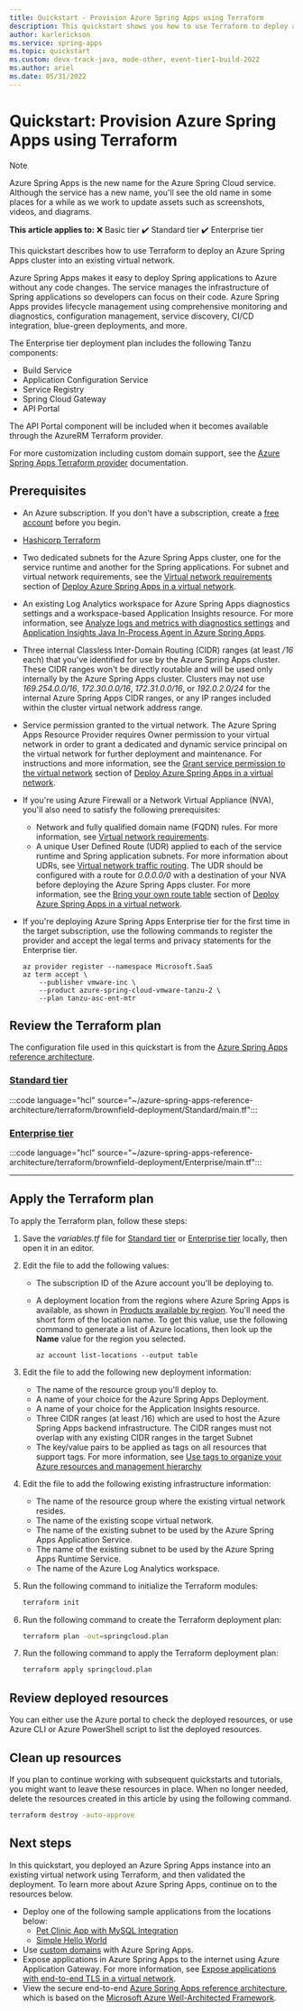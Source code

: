 ```yaml
---
title: Quickstart - Provision Azure Spring Apps using Terraform
description: This quickstart shows you how to use Terraform to deploy an Azure Spring Apps cluster into an existing virtual network.
author: karlerickson
ms.service: spring-apps
ms.topic: quickstart
ms.custom: devx-track-java, mode-other, event-tier1-build-2022
ms.author: ariel
ms.date: 05/31/2022
---
```


# Quickstart: Provision Azure Spring Apps using Terraform

> [!NOTE]
> Azure Spring Apps is the new name for the Azure Spring Cloud service. Although the service has a new name, you'll see the old name in some places for a while as we work to update assets such as screenshots, videos, and diagrams.

**This article applies to:** ❌ Basic tier ✔️ Standard tier ✔️ Enterprise tier

This quickstart describes how to use Terraform to deploy an Azure Spring Apps cluster into an existing virtual network.

Azure Spring Apps makes it easy to deploy Spring applications to Azure without any code changes. The service manages the infrastructure of Spring applications so developers can focus on their code. Azure Spring Apps provides lifecycle management using comprehensive monitoring and diagnostics, configuration management, service discovery, CI/CD integration, blue-green deployments, and more.

The Enterprise tier deployment plan includes the following Tanzu components:

* Build Service
* Application Configuration Service
* Service Registry
* Spring Cloud Gateway
* API Portal

The API Portal component will be included when it becomes available through the AzureRM Terraform provider.

For more customization including custom domain support, see the [Azure Spring Apps Terraform provider](https://registry.terraform.io/providers/hashicorp/azurerm/latest/docs/resources/spring_cloud_service) documentation.

## Prerequisites

* An Azure subscription. If you don't have a subscription, create a [free account](https://azure.microsoft.com/free/?WT.mc_id=A261C142F) before you begin.
* [Hashicorp Terraform](https://www.terraform.io/downloads.html)
* Two dedicated subnets for the Azure Spring Apps cluster, one for the service runtime and another for the Spring applications. For subnet and virtual network requirements, see the [Virtual network requirements](how-to-deploy-in-azure-virtual-network.md#virtual-network-requirements) section of [Deploy Azure Spring Apps in a virtual network](how-to-deploy-in-azure-virtual-network.md).
* An existing Log Analytics workspace for Azure Spring Apps diagnostics settings and a workspace-based Application Insights resource. For more information, see [Analyze logs and metrics with diagnostics settings](diagnostic-services.md) and [Application Insights Java In-Process Agent in Azure Spring Apps](how-to-application-insights.md).
* Three internal Classless Inter-Domain Routing (CIDR) ranges (at least */16* each) that you've identified for use by the Azure Spring Apps cluster. These CIDR ranges won't be directly routable and will be used only internally by the Azure Spring Apps cluster. Clusters may not use *169.254.0.0/16*, *172.30.0.0/16*, *172.31.0.0/16*, or *192.0.2.0/24* for the internal Azure Spring Apps CIDR ranges, or any IP ranges included within the cluster virtual network address range.
* Service permission granted to the virtual network. The Azure Spring Apps Resource Provider requires Owner permission to your virtual network in order to grant a dedicated and dynamic service principal on the virtual network for further deployment and maintenance. For instructions and more information, see the [Grant service permission to the virtual network](how-to-deploy-in-azure-virtual-network.md#grant-service-permission-to-the-virtual-network) section of [Deploy Azure Spring Apps in a virtual network](how-to-deploy-in-azure-virtual-network.md).
* If you're using Azure Firewall or a Network Virtual Appliance (NVA), you'll also need to satisfy the following prerequisites:
  * Network and fully qualified domain name (FQDN) rules. For more information, see [Virtual network requirements](how-to-deploy-in-azure-virtual-network.md#virtual-network-requirements).
  * A unique User Defined Route (UDR) applied to each of the service runtime and Spring application subnets. For more information about UDRs, see [Virtual network traffic routing](../virtual-network/virtual-networks-udr-overview.md). The UDR should be configured with a route for *0.0.0.0/0* with a destination of your NVA before deploying the Azure Spring Apps cluster. For more information, see the [Bring your own route table](how-to-deploy-in-azure-virtual-network.md#bring-your-own-route-table) section of [Deploy Azure Spring Apps in a virtual network](how-to-deploy-in-azure-virtual-network.md).
* If you're deploying Azure Spring Apps Enterprise tier for the first time in the target subscription, use the following commands to register the provider and accept the legal terms and privacy statements for the Enterprise tier.

   ```azurecli
   az provider register --namespace Microsoft.SaaS
   az term accept \
       --publisher vmware-inc \
       --product azure-spring-cloud-vmware-tanzu-2 \
       --plan tanzu-asc-ent-mtr
   ```

## Review the Terraform plan

The configuration file used in this quickstart is from the [Azure Spring Apps reference architecture](reference-architecture.md).

### [Standard tier](#tab/azure-spring-apps-standard)

:::code language="hcl" source="~/azure-spring-apps-reference-architecture/terraform/brownfield-deployment/Standard/main.tf":::

### [Enterprise tier](#tab/azure-spring-apps-enterprise)

:::code language="hcl" source="~/azure-spring-apps-reference-architecture/terraform/brownfield-deployment/Enterprise/main.tf":::

---

## Apply the Terraform plan

To apply the Terraform plan, follow these steps:

1. Save the *variables.tf* file for [Standard tier](https://raw.githubusercontent.com/Azure/azure-spring-apps-reference-architecture/main/terraform/brownfield-deployment/Standard/variable.tf) or [Enterprise tier](https://raw.githubusercontent.com/Azure/azure-spring-apps-reference-architecture/main/terraform/brownfield-deployment/Enterprise/variable.tf) locally, then open it in an editor.

1. Edit the file to add the following values:

   * The subscription ID of the Azure account you'll be deploying to.

   * A deployment location from the regions where Azure Spring Apps is available, as shown in [Products available by region](https://azure.microsoft.com/global-infrastructure/services/?products=spring-cloud&regions=all). You'll need the short form of the location name. To get this value, use the following command to generate a list of Azure locations, then look up the **Name** value for the region you selected.

     ```azurecli
     az account list-locations --output table
     ```

1. Edit the file to add the following new deployment information:

   * The name of the resource group you'll deploy to.
   * A name of your choice for the Azure Spring Apps Deployment.
   * A name of your choice for the Application Insights resource.
   * Three CIDR ranges (at least /16) which are used to host the Azure Spring Apps backend infrastructure. The CIDR ranges must not overlap with any existing CIDR ranges in the target Subnet
   * The key/value pairs to be applied as tags on all resources that support tags. For more information, see [Use tags to organize your Azure resources and management hierarchy](../azure-resource-manager/management/tag-resources.md)

1. Edit the file to add the following existing infrastructure information:

   * The name of the resource group where the existing virtual network resides.
   * The name of the existing scope virtual network.
   * The name of the existing subnet to be used by the Azure Spring Apps Application Service.
   * The name of the existing subnet to be used by the Azure Spring Apps Runtime Service.
   * The name of the Azure Log Analytics workspace.

1. Run the following command to initialize the Terraform modules:

   ```bash
   terraform init
   ```

1. Run the following command to create the Terraform deployment plan:

   ```bash
   terraform plan -out=springcloud.plan
   ```

1. Run the following command to apply the Terraform deployment plan:

   ```bash
   terraform apply springcloud.plan
   ```

## Review deployed resources

You can either use the Azure portal to check the deployed resources, or use Azure CLI or Azure PowerShell script to list the deployed resources.

## Clean up resources

If you plan to continue working with subsequent quickstarts and tutorials, you might want to leave these resources in place. When no longer needed, delete the resources created in this article by using the following command.

```bash
terraform destroy -auto-approve
```

## Next steps

In this quickstart, you deployed an Azure Spring Apps instance into an existing virtual network using Terraform, and then validated the deployment. To learn more about Azure Spring Apps, continue on to the resources below.

* Deploy one of the following sample applications from the locations below:
  * [Pet Clinic App with MySQL Integration](https://github.com/azure-samples/spring-petclinic-microservices)
  * [Simple Hello World](./quickstart.md?pivots=programming-language-java&tabs=Azure-CLI)
* Use [custom domains](tutorial-custom-domain.md) with Azure Spring Apps.
* Expose applications in Azure Spring Apps to the internet using Azure Application Gateway. For more information, see [Expose applications with end-to-end TLS in a virtual network](expose-apps-gateway-end-to-end-tls.md).
* View the secure end-to-end [Azure Spring Apps reference architecture](reference-architecture.md), which is based on the [Microsoft Azure Well-Architected Framework](/azure/architecture/framework/).
